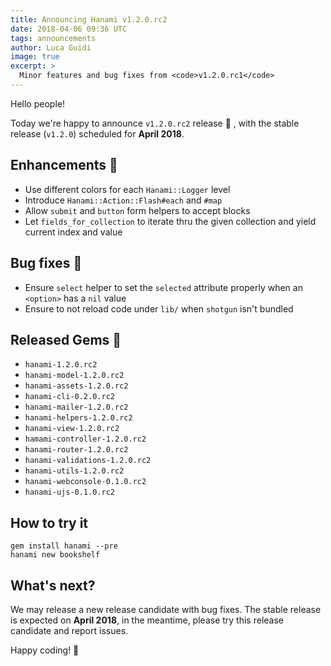 ```yaml
---
title: Announcing Hanami v1.2.0.rc2
date: 2018-04-06 09:36 UTC
tags: announcements
author: Luca Guidi
image: true
excerpt: >
  Minor features and bug fixes from <code>v1.2.0.rc1</code>
---
```


Hello people!

Today we're happy to announce `v1.2.0.rc2` release 🙌 , with the stable release (`v1.2.0`) scheduled for **April 2018**.

## Enhancements 🍰

- Use different colors for each `Hanami::Logger` level
- Introduce `Hanami::Action::Flash#each` and `#map`
- Allow `submit` and `button` form helpers to accept blocks
- Let `fields_for_collection` to iterate thru the given collection and yield current index and value

## Bug fixes 🐛

- Ensure `select` helper to set the `selected` attribute properly when an `<option>` has a `nil` value
- Ensure to not reload code under `lib/` when `shotgun` isn't bundled

## Released Gems 💎

- `hanami-1.2.0.rc2`
- `hanami-model-1.2.0.rc2`
- `hanami-assets-1.2.0.rc2`
- `hanami-cli-0.2.0.rc2`
- `hanami-mailer-1.2.0.rc2`
- `hanami-helpers-1.2.0.rc2`
- `hanami-view-1.2.0.rc2`
- `hamami-controller-1.2.0.rc2`
- `hanami-router-1.2.0.rc2`
- `hanami-validations-1.2.0.rc2`
- `hanami-utils-1.2.0.rc2`
- `hanami-webconsole-0.1.0.rc2`
- `hanami-ujs-0.1.0.rc2`

## How to try it

```shell
gem install hanami --pre
hanami new bookshelf
```

## What's next?

We may release a new release candidate with bug fixes.
The stable release is expected on **April 2018**, in the meantime, please try this release candidate and report issues.

Happy coding! 🌸
